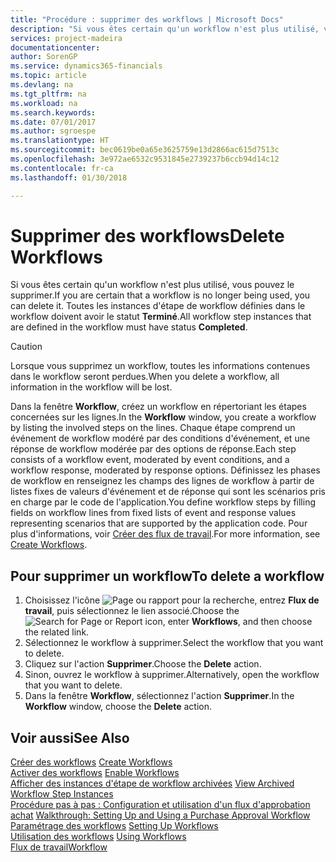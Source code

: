 ```yaml
---
title: "Procédure : supprimer des workflows | Microsoft Docs"
description: "Si vous êtes certain qu'un workflow n'est plus utilisé, vous pouvez le supprimer. Toutes les instances d'étape de workflow définies dans le workflow doivent avoir le statut **Terminé**."
services: project-madeira
documentationcenter: 
author: SorenGP
ms.service: dynamics365-financials
ms.topic: article
ms.devlang: na
ms.tgt_pltfrm: na
ms.workload: na
ms.search.keywords: 
ms.date: 07/01/2017
ms.author: sgroespe
ms.translationtype: HT
ms.sourcegitcommit: bec0619be0a65e3625759e13d2866ac615d7513c
ms.openlocfilehash: 3e972ae6532c9531845e2739237b6ccb94d14c12
ms.contentlocale: fr-ca
ms.lasthandoff: 01/30/2018

---
```

# <a name="delete-workflows"></a><span data-ttu-id="bc5c0-104">Supprimer des workflows</span><span class="sxs-lookup"><span data-stu-id="bc5c0-104">Delete Workflows</span></span>
<span data-ttu-id="bc5c0-105">Si vous êtes certain qu'un workflow n'est plus utilisé, vous pouvez le supprimer.</span><span class="sxs-lookup"><span data-stu-id="bc5c0-105">If you are certain that a workflow is no longer being used, you can delete it.</span></span> <span data-ttu-id="bc5c0-106">Toutes les instances d'étape de workflow définies dans le workflow doivent avoir le statut **Terminé**.</span><span class="sxs-lookup"><span data-stu-id="bc5c0-106">All workflow step instances that are defined in the workflow must have status **Completed**.</span></span>  

> [!CAUTION]  
>  <span data-ttu-id="bc5c0-107">Lorsque vous supprimez un workflow, toutes les informations contenues dans le workflow seront perdues.</span><span class="sxs-lookup"><span data-stu-id="bc5c0-107">When you delete a workflow, all information in the workflow will be lost.</span></span>  

 <span data-ttu-id="bc5c0-108">Dans la fenêtre **Workflow**, créez un workflow en répertoriant les étapes concernées sur les lignes.</span><span class="sxs-lookup"><span data-stu-id="bc5c0-108">In the **Workflow** window, you create a workflow by listing the involved steps on the lines.</span></span> <span data-ttu-id="bc5c0-109">Chaque étape comprend un événement de workflow modéré par des conditions d'événement, et une réponse de workflow modérée par des options de réponse.</span><span class="sxs-lookup"><span data-stu-id="bc5c0-109">Each step consists of a workflow event, moderated by event conditions, and a workflow response, moderated by response options.</span></span> <span data-ttu-id="bc5c0-110">Définissez les phases de workflow en renseignez les champs des lignes de workflow à partir de listes fixes de valeurs d'événement et de réponse qui sont les scénarios pris en charge par le code de l'application.</span><span class="sxs-lookup"><span data-stu-id="bc5c0-110">You define workflow steps by filling fields on workflow lines from fixed lists of event and response values representing scenarios that are supported by the application code.</span></span> <span data-ttu-id="bc5c0-111">Pour plus d'informations, voir [Créer des flux de travail](across-how-to-create-workflows.md).</span><span class="sxs-lookup"><span data-stu-id="bc5c0-111">For more information, see [Create Workflows](across-how-to-create-workflows.md).</span></span>  

## <a name="to-delete-a-workflow"></a><span data-ttu-id="bc5c0-112">Pour supprimer un workflow</span><span class="sxs-lookup"><span data-stu-id="bc5c0-112">To delete a workflow</span></span>  
1.  <span data-ttu-id="bc5c0-113">Choisissez l'icône ![Page ou rapport pour la recherche](media/ui-search/search_small.png "icône Page ou rapport pour la recherche"), entrez **Flux de travail**, puis sélectionnez le lien associé.</span><span class="sxs-lookup"><span data-stu-id="bc5c0-113">Choose the ![Search for Page or Report](media/ui-search/search_small.png "Search for Page or Report icon") icon, enter **Workflows**, and then choose the related link.</span></span>  
2.  <span data-ttu-id="bc5c0-114">Sélectionnez le workflow à supprimer.</span><span class="sxs-lookup"><span data-stu-id="bc5c0-114">Select the workflow that you want to delete.</span></span>  
3.  <span data-ttu-id="bc5c0-115">Cliquez sur l'action **Supprimer**.</span><span class="sxs-lookup"><span data-stu-id="bc5c0-115">Choose the **Delete** action.</span></span>  
4.  <span data-ttu-id="bc5c0-116">Sinon, ouvrez le workflow à supprimer.</span><span class="sxs-lookup"><span data-stu-id="bc5c0-116">Alternatively, open the workflow that you want to delete.</span></span>  
5.  <span data-ttu-id="bc5c0-117">Dans la fenêtre **Workflow**, sélectionnez l'action **Supprimer**.</span><span class="sxs-lookup"><span data-stu-id="bc5c0-117">In the **Workflow** window, choose the **Delete** action.</span></span>  

## <a name="see-also"></a><span data-ttu-id="bc5c0-118">Voir aussi</span><span class="sxs-lookup"><span data-stu-id="bc5c0-118">See Also</span></span>  
 <span data-ttu-id="bc5c0-119">[Créer des workflows](across-how-to-create-workflows.md) </span><span class="sxs-lookup"><span data-stu-id="bc5c0-119">[Create Workflows](across-how-to-create-workflows.md) </span></span>  
 <span data-ttu-id="bc5c0-120">[Activer des workflows](across-how-to-enable-workflows.md) </span><span class="sxs-lookup"><span data-stu-id="bc5c0-120">[Enable Workflows](across-how-to-enable-workflows.md) </span></span>  
 <span data-ttu-id="bc5c0-121">[Afficher des instances d'étape de workflow archivées](across-how-to-view-archived-workflow-step-instances.md) </span><span class="sxs-lookup"><span data-stu-id="bc5c0-121">[View Archived Workflow Step Instances](across-how-to-view-archived-workflow-step-instances.md) </span></span>  
 <span data-ttu-id="bc5c0-122">[Procédure pas à pas : Configuration et utilisation d'un flux d'approbation achat](walkthrough-setting-up-and-using-a-purchase-approval-workflow.md) </span><span class="sxs-lookup"><span data-stu-id="bc5c0-122">[Walkthrough: Setting Up and Using a Purchase Approval Workflow](walkthrough-setting-up-and-using-a-purchase-approval-workflow.md) </span></span>  
 <span data-ttu-id="bc5c0-123">[Paramétrage des workflows](across-set-up-workflows.md) </span><span class="sxs-lookup"><span data-stu-id="bc5c0-123">[Setting Up Workflows](across-set-up-workflows.md) </span></span>  
 <span data-ttu-id="bc5c0-124">[Utilisation des workflows](across-use-workflows.md) </span><span class="sxs-lookup"><span data-stu-id="bc5c0-124">[Using Workflows](across-use-workflows.md) </span></span>  
 [<span data-ttu-id="bc5c0-125">Flux de travail</span><span class="sxs-lookup"><span data-stu-id="bc5c0-125">Workflow</span></span>](across-workflow.md)   

